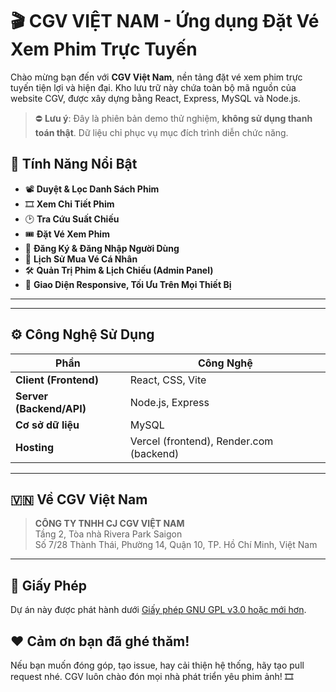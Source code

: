 # 🎬 CGV VIỆT NAM - Ứng dụng Đặt Vé Xem Phim Trực Tuyến

Chào mừng bạn đến với **CGV Việt Nam**, nền tảng đặt vé xem phim trực tuyến tiện lợi và hiện đại. Kho lưu trữ này chứa toàn bộ mã nguồn của website CGV, được xây dựng bằng React, Express, MySQL và Node.js.

> ⛔ **Lưu ý**: Đây là phiên bản demo thử nghiệm, **không sử dụng thanh toán thật**. Dữ liệu chỉ phục vụ mục đích trình diễn chức năng.

## 🎯 Tính Năng Nổi Bật

- 📽 **Duyệt & Lọc Danh Sách Phim**
- 🎞 **Xem Chi Tiết Phim**
- 🕑 **Tra Cứu Suất Chiếu**
- 🎟 **Đặt Vé Xem Phim**
- 🔐 **Đăng Ký & Đăng Nhập Người Dùng**
- 📒 **Lịch Sử Mua Vé Cá Nhân**
- 🛠️ **Quản Trị Phim & Lịch Chiếu (Admin Panel)**
- 📱 **Giao Diện Responsive, Tối Ưu Trên Mọi Thiết Bị**
---

---

## ⚙️ Công Nghệ Sử Dụng

| Phần | Công Nghệ |
|------|------------|
| **Client (Frontend)** | React, CSS, Vite |
| **Server (Backend/API)** | Node.js, Express |
| **Cơ sở dữ liệu** | MySQL |
| **Hosting** | Vercel (frontend), Render.com (backend) |

---
## 🇻🇳 Về CGV Việt Nam
> **CÔNG TY TNHH CJ CGV VIỆT NAM**  
> Tầng 2, Tòa nhà Rivera Park Saigon  
> Số 7/28 Thành Thái, Phường 14, Quận 10, TP. Hồ Chí Minh, Việt Nam
---
## 📜 Giấy Phép

Dự án này được phát hành dưới [Giấy phép GNU GPL v3.0 hoặc mới hơn](https://www.gnu.org/licenses/gpl-3.0.html).

## ❤️ Cảm ơn bạn đã ghé thăm!

Nếu bạn muốn đóng góp, tạo issue, hay cải thiện hệ thống, hãy tạo pull request nhé. CGV luôn chào đón mọi nhà phát triển yêu phim ảnh! 🎞
